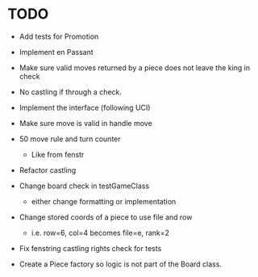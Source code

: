 # TODO
- Add tests for Promotion
- Implement en Passant
- Make sure valid moves returned by a piece does not leave the king in check
- No castling if through a check.
- Implement the interface (following UCI)
- Make sure move is valid in handle move
- 50 move rule and turn counter
    - Like from fenstr
- Refactor castling
- Change board check in testGameClass 
    - either change formatting or implementation
- Change stored coords of a piece to use file and row
    - i.e. row=6, col=4 becomes file=e, rank=2

- Fix fenstring castling rights check for tests
- Create a Piece factory so logic is not part of the Board class.